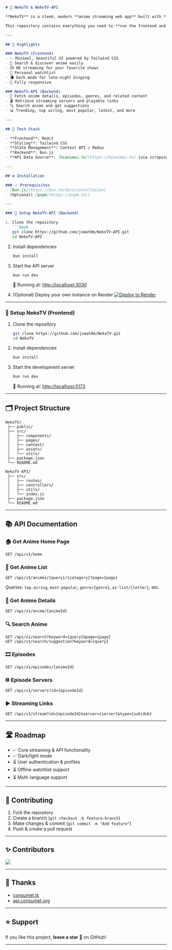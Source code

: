 ````markdown
# 🐾 NekoTV & NekoTV-API

**NekoTV** is a sleek, modern **anime streaming web app** built with **React + Tailwind CSS**, and **NekoTV-API** is its companion **RESTful API** for fetching anime data.  

This repository contains everything you need to **run the frontend and backend locally** or deploy your own instance.

---

## 🚩 Highlights

### NekoTV (Frontend)
- ✨ Minimal, beautiful UI powered by Tailwind CSS  
- 🔎 Search & discover anime easily  
- 📺 HD streaming for your favorite shows  
- 📌 Personal watchlist  
- 🌘 Dark mode for late-night binging  
- 📱 Fully responsive  

### NekoTV-API (Backend)
- 📂 Fetch anime details, episodes, genres, and related content  
- 🎬 Retrieve streaming servers and playable links  
- 🔍 Search anime and get suggestions  
- 📊 Trending, top airing, most popular, latest, and more  

---

## 🧩 Tech Stack

- **Frontend**: React  
- **Styling**: Tailwind CSS  
- **State Management**: Context API / Redux  
- **Backend**: Bun.js  
- **API Data Source**: [hianimez.to](https://hianimez.to) (via scraping)  

---

## ⚙️ Installation

### ✅ Prerequisites
- [Bun.js](https://bun.sh/docs/installation)  
- (Optional) [pnpm](https://pnpm.io/)  

---

### 🔧 Setup NekoTV-API (Backend)

1. Clone the repository
   ```bash
   git clone https://github.com/jsmat0m/NekoTV-API.git
   cd NekoTV-API
````

2. Install dependencies

   ```bash
   bun install
   ```

3. Start the API server

   ```bash
   bun run dev
   ```

   🚀 Running at: [http://localhost:3030](http://localhost:3030)

4. (Optional) Deploy your own instance on Render
   [![Deploy to Render](https://render.com/images/deploy-to-render-button.svg)](https://render.com/deploy?repo=https://github.com/jsmat0m/NekoTV-API)

---

### 🔧 Setup NekoTV (Frontend)

1. Clone the repository

   ```bash
   git clone https://github.com/jsmat0m/NekoTV.git
   cd NekoTV
   ```

2. Install dependencies

   ```bash
   bun install
   ```

3. Start the development server

   ```bash
   bun run dev
   ```

   🚀 Running at: [http://localhost:5173](http://localhost:5173)

---

## 🗂 Project Structure

```
NekoTV/
 ├── public/          
 ├── src/
 │   ├── components/  
 │   ├── pages/       
 │   ├── context/     
 │   ├── assets/      
 │   └── utils/       
 ├── package.json
 └── README.md

NekoTV-API/
 ├── src/
 │   ├── routes/      
 │   ├── controllers/ 
 │   ├── utils/       
 │   └── index.js     
 ├── package.json
 └── README.md
```

---

## 📚 API Documentation

### 🏠 Get Anime Home Page

```http
GET /api/v1/home
```

### 📑 Get Anime List

```http
GET /api/v1/animes/{query}/{category}?page={page}
```

Queries: `top-airing`, `most-popular`, `genre/{genre}`, `az-list/{letter}`, etc.

### 🎥 Get Anime Details

```http
GET /api/v1/anime/{animeId}
```

### 🔍 Search Anime

```http
GET /api/v1/search?keyword={query}&page={page}
GET /api/v1/search/suggestion?keyword={query}
```

### 🎞️ Episodes

```http
GET /api/v1/episodes/{animeId}
```

### 🌐 Episode Servers

```http
GET /api/v1/servers?id={episodeId}
```

### ▶️ Streaming Links

```http
GET /api/v1/stream?id={episodeId}&server={server}&type={sub|dub}
```

---

## 🛣 Roadmap

* ✅ Core streaming & API functionality
* ✅ Dark/light mode
* ⏳ User authentication & profiles
* ⏳ Offline watchlist support
* ⏳ Multi-language support

---

## 🤝 Contributing

1. Fork the repository
2. Create a branch (`git checkout -b feature-branch`)
3. Make changes & commit (`git commit -m "Add feature"`)
4. Push & create a pull request

---

## ✨ Contributors

[![](https://contrib.rocks/image?repo=jsmat0m/NekoTV-API)](https://github.com/jsmat0m/NekoTV-API/graphs/contributors)

---

## 🙏 Thanks

* [consumet.ts](https://github.com/consumet/consumet.ts)
* [api.consumet.org](https://github.com/consumet/api.consumet.org)

---

## ⭐ Support

If you like this project, **leave a star** 🌟 on GitHub!

---

```


